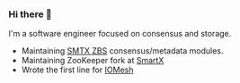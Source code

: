 ### Hi there 👋

I'm a software engineer focused on consensus and storage.

- Maintaining [SMTX ZBS](https://www.smartx.com/smtx-zbs/) consensus/metadata modules.
- Maintaining ZooKeeper fork at [SmartX](https://www.smartx.com)
- Wrote the first line for [IOMesh](https://iomesh.com/)
